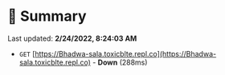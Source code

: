 # 📖 Summary
Last updated: **2/24/2022, 8:24:03 AM**

- `GET` [https://Bhadwa-sala.toxicblte.repl.co](https://Bhadwa-sala.toxicblte.repl.co) - **Down** (288ms)
